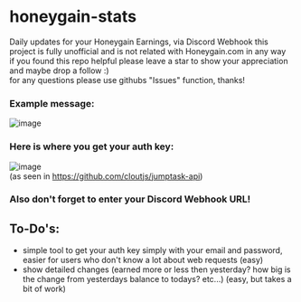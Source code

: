 # honeygain-stats
Daily updates for your Honeygain Earnings, via Discord Webhook
this project is fully unofficial and is not related with Honeygain.com in any way<br>
if you found this repo helpful please leave a star to show your appreciation and maybe drop a follow :)<br>
for any questions please use githubs "Issues" function, thanks!

### Example message:
![image](https://cdn.upload.systems/uploads/USlo9cCN.png)

### Here is where you get your auth key:<br>
![image](https://cdn.upload.systems/uploads/JArS5MEo.png)
<br>(as seen in https://github.com/cloutjs/jumptask-api)

### <b>Also don't forget to enter your Discord Webhook URL!</b>

## To-Do's:
- simple tool to get your auth key simply with your email and password, easier for users who don't know a lot about web requests (easy)
- show detailed changes (earned more or less then yesterday? how big is the change from yesterdays balance to todays? etc...) (easy, but takes a bit of work)
